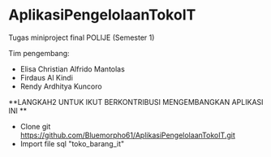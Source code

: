 # AplikasiPengelolaanTokoIT
Tugas miniproject final POLIJE (Semester 1)

Tim pengembang:
- Elisa Christian Alfrido Mantolas
- Firdaus Al Kindi
- Rendy Ardhitya Kuncoro

**LANGKAH2 UNTUK IKUT BERKONTRIBUSI MENGEMBANGKAN APLIKASI INI **
- Clone git
https://github.com/Bluemorpho61/AplikasiPengelolaanTokoIT.git
- Import file sql "toko_barang_it"
